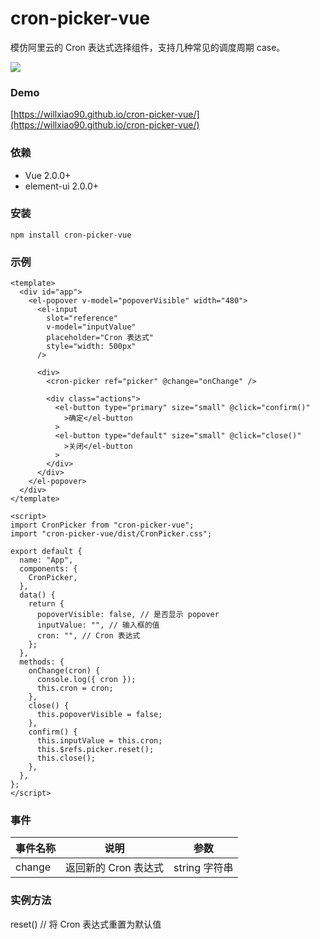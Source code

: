 # cron-picker-vue

模仿阿里云的 Cron 表达式选择组件，支持几种常见的调度周期 case。

![](https://willxiao90.github.io/cron-picker-vue/snapshot3.png)

### Demo

[https://willxiao90.github.io/cron-picker-vue/](https://willxiao90.github.io/cron-picker-vue/)

### 依赖

- Vue 2.0.0+
- element-ui 2.0.0+

### 安装

```
npm install cron-picker-vue
```

### 示例

```vue
<template>
  <div id="app">
    <el-popover v-model="popoverVisible" width="480">
      <el-input
        slot="reference"
        v-model="inputValue"
        placeholder="Cron 表达式"
        style="width: 500px"
      />

      <div>
        <cron-picker ref="picker" @change="onChange" />

        <div class="actions">
          <el-button type="primary" size="small" @click="confirm()"
            >确定</el-button
          >
          <el-button type="default" size="small" @click="close()"
            >关闭</el-button
          >
        </div>
      </div>
    </el-popover>
  </div>
</template>

<script>
import CronPicker from "cron-picker-vue";
import "cron-picker-vue/dist/CronPicker.css";

export default {
  name: "App",
  components: {
    CronPicker,
  },
  data() {
    return {
      popoverVisible: false, // 是否显示 popover
      inputValue: "", // 输入框的值
      cron: "", // Cron 表达式
    };
  },
  methods: {
    onChange(cron) {
      console.log({ cron });
      this.cron = cron;
    },
    close() {
      this.popoverVisible = false;
    },
    confirm() {
      this.inputValue = this.cron;
      this.$refs.picker.reset();
      this.close();
    },
  },
};
</script>
```

### 事件

| 事件名称 | 说明                 | 参数          |
| -------- | -------------------- | ------------- |
| change   | 返回新的 Cron 表达式 | string 字符串 |

### 实例方法

reset() // 将 Cron 表达式重置为默认值
